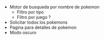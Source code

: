 - Motor de busqueda por nombre de pokemon
  - Filtro por tipo
  - Filtro por juego ?
- Solicitar todos los pokemons
- Pagina para detalles de pokemon
- Modo oscuro
